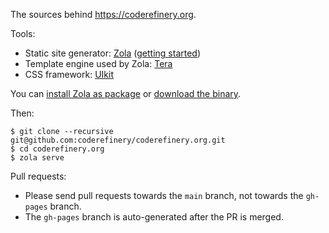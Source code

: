 The sources behind https://coderefinery.org.

Tools:
- Static site generator: [Zola](https://www.getzola.org/) ([getting started](https://www.getzola.org/documentation/getting-started/overview/))
- Template engine used by Zola: [Tera](https://tera.netlify.app/docs/#introduction)
- CSS framework: [UIkit](https://getuikit.com/)

You can [install Zola as package](https://www.getzola.org/documentation/getting-started/installation/)
or [download the binary](https://github.com/getzola/zola/releases).

Then:
```
$ git clone --recursive git@github.com:coderefinery/coderefinery.org.git
$ cd coderefinery.org
$ zola serve
```

Pull requests:
- Please send pull requests towards the `main` branch, not towards the `gh-pages` branch.
- The `gh-pages` branch is auto-generated after the PR is merged.
